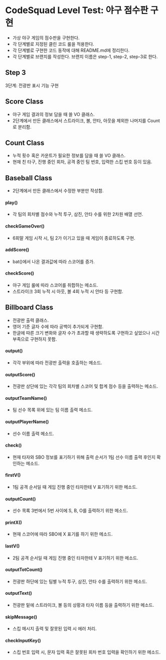 # CodeSquad Level Test: 야구 점수판 구현
- 가상 야구 게임의 점수판을 구현한다.
- 각 단계별로 지정된 클린 코드 룰을 적용한다.
- 각 단계별로 구현한 코드 동작에 대해 README.md에 정리한다.
- 각 단계별로 브랜치를 작성한다. 브랜치 이름은 step-1, step-2, step-3로 한다.

## Step 3
3단계: 전광판 표시 기능 구현

## Score Class
- 야구 게임 결과의 정보 담을 때 쓸 VO 클래스.
- 2단계에서 만든 클래스에서 스트라이크, 볼, 안타, 아웃을 제외한 나머지를 Count로 분리함.

## Count Class
- 누적 횟수 혹은 카운트가 필요한 정보를 담을 때 쓸 VO 클래스.
- 현재 친 타구, 진행 중인 회차, 공격 중인 팀 번호, 입력한 스킵 번호 등이 있음.

## Baseball Class
- 2단계에서 만든 클래스에서 수정한 부분만 작성함.

#### play()
- 각 팀의 회차별 점수와 누적 투구, 삼진, 안타 수를 위한 2차원 배열 선언.

#### checkGameOver()
- 6회말 게임 시작 시, 팀 2가 이기고 있을 때 게임이 종료하도록 구현.

#### addScore()
- bat()에서 나온 결과값에 따라 스코어를 증가.

#### checkScore()
- 야구 게임 룰에 따라 스코어를 취합하는 메소드.
- 스트라이크 3회 누적 시 아웃, 볼 4회 누적 시 안타 등 구현함.

## Billboard Class
- 전광판 출력 클래스.
- 영어 기준 글자 수에 따라 공백이 추가되게 구현함.
- 한글에 따른 크기 변화와 글자 수가 초과할 때 생략하도록 구현하고 싶었으나 시간 부족으로 구현하지 못함.

#### output()
- 각각 부위에 따라 전광판 출력을 호출하는 메소드.

#### outputScore()
- 전광판 상단에 있는 각각 팀의 회차별 스코어 및 합계 점수 등을 출력하는 메소드.

#### outputTeamName()
- 팀 선수 목록 위에 있는 팀 이름 출력 메소드.

#### outputPlayerName()
- 선수 이름 출력 메소드.

#### check()
- 현재 타자와 SBO 정보를 표기하기 위해 출력 순서가 1팀 선수 이름 출력 후인지 확인하는 메소드.

#### firstV()
- 1팀 공격 순서일 때 게임 진행 중인 타자한테 V 표기하기 위한 메소드.

#### outputCount()
- 선수 목록 3번에서 5번 사이에 S, B, O를 출력하기 위한 메소드.

#### printX()
- 현재 스코어에 따라 SBO에 X 표기를 하기 위한 메소드.

#### lastV()
- 2팀 공격 순서일 때 게임 진행 중인 타자한테 V 표기하기 위한 메소드.

#### outputTotCount()
- 전광판 하단에 있는 팀별 누적 투구, 삼진, 안타 수를 출력하기 위한 메소드.

#### outputText()
- 전광판 밑에 스트라이크, 볼 등의 상황과 타자 이름 등을 출력하기 위한 메소드.

#### skipMessage()
- 스킵 메시지 출력 및 잘못된 입력 시 에러 처리.

#### checkInputKey()
- 스킵 번호 입력 시, 문자 입력 혹은 잘못된 회차 번호 입력을 확인하기 위한 메소드.
